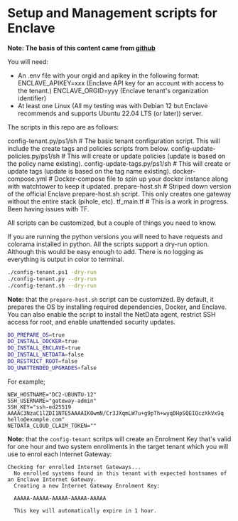 # Setup and Management scripts for Enclave

__Note: The basis of this content came from [github](https://github.com/enclave-networks/internet-gateway)__

You will need:

- An .env file with your orgid and apikey in the following format:
      ENCLAVE_APIKEY=xxx (Enclave API key for an account with access to the tenant.)
      ENCLAVE_ORGID=yyy (Enclave tenant's organization identifier)
- At least one Linux (All my testing was with Debian 12 but Enclave recommends and supports Ubuntu 22.04 LTS (or later)) server.

The scripts in this repo are as follows:

config-tenant.py/ps1/sh           # The basic tenant configuration script. This will include the create tags and policies scripts from below.
config-update-policies.py/ps1/sh  # This will create or update policies (update is based on the policy name existing).
config-update-tags.py/ps1/sh      # This will create or update tags (update is based on the tag name existing).
docker-compose.yml                # Docker-compose file to spin up your docker instance along with watchtower to keep it updated.
prepare-host.sh                   # Striped down version of the official Enclave prepare-host.sh script.  This only creates one gateway without the entire stack (pihole, etc).
tf_main.tf                        # This is a work in progress.  Been having issues with TF.

All scripts can be customized, but a couple of things you need to know.

If you are running the python versions you will need to have requests and colorama installed in python.
All the scripts support a dry-run option. Although this would be easy enough to add.
There is no logging as everything is output in color to terminal.

```bash
./config-tenant.ps1 -dry-run
./config-tenant.py --dry-run
./config-tenant.sh --dry-run
```

__Note:__ that the `prepare-host.sh` script can be customized. By default, it prepares the OS by installing required dependencies, Docker, and Enclave. You can also enable the script to install the NetData agent, restrict SSH access for root, and enable unattended security updates.

```bash
DO_PREPARE_OS=true
DO_INSTALL_DOCKER=true
DO_INSTALL_ENCLAVE=true
DO_INSTALL_NETDATA=false
DO_RESTRICT_ROOT=false
DO_UNATTENDED_UPGRADES=false
```

For example;

```shell
NEW_HOSTNAME="DC2-UBUNTU-12"
SSH_USERNAME="gateway-admin"
SSH_KEY="ssh-ed25519 AAAAC3NzaC1lZDI1NTE5AAAAIK0wmN/Cr3JXqmLW7u+g9pTh+wyqDHpSQEIQczXkVx9q hello@example.com"
NETDATA_CLOUD_CLAIM_TOKEN=""
```

__Note:__ that the `config-tenant` scritps will create an Enrolment Key that's valid for one hour and two system enrollments in the target tenant which you will use to enrol each Internet Gateway:

```shell
Checking for enrolled Internet Gateways...
  No enrolled systems found in this tenant with expected hostnames of an Enclave Internet Gateway.
  Creating a new Internet Gateway Enrolment Key:

  AAAAA-AAAAA-AAAAA-AAAAA-AAAAA

  This key will automatically expire in 1 hour.
```

